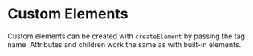 # Custom Elements

Custom elements can be created with `createElement` by passing the tag name. Attributes and children work the same as with built-in elements.

